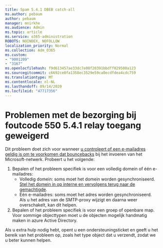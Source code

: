 ```yaml
---
title: Spam 5.4.1 DBEB catch-all
ms.author: pebaum
author: pebaum
manager: mnirkhe
ms.audience: Admin
ms.topic: article
ms.service: o365-administration
ROBOTS: NOINDEX, NOFOLLOW
localization_priority: Normal
ms.collection: Adm_O365
ms.custom:
- "9001209"
- "3167"
ms.openlocfilehash: f9d613457ae33dc7e00f20391bbdff029500a123
ms.sourcegitcommit: c6692ce0fa1358ec3529e59ca0ecdfdea4cdc759
ms.translationtype: MT
ms.contentlocale: nl-NL
ms.lasthandoff: 09/14/2020
ms.locfileid: "47717356"
---
```

# <a name="fix-delivery-issues-for-error-code-550-541-relay-access-denied"></a>Problemen met de bezorging bij foutcode 550 5.4.1 relay toegang geweigerd

Dit probleem doet zich voor wanneer [u controleert of een e-mailadres geldig is om te voorkomen dat bouncebacks](https://docs.microsoft.com/exchange/mail-flow-best-practices/use-directory-based-edge-blocking) bij het invoeren van het Microsoft-netwerk. Probeert u het volgende:

1. Bepalen of het probleem specifiek is voor een volledig domein of één e-mailadres:
    - Volledig domein: soms moet het domein worden gesynchroniseerd. [Stel het domein in op interne en vervolgens terug naar de gemachtigde](https://docs.microsoft.com/exchange/mail-flow-best-practices/manage-accepted-domains/manage-accepted-domains).
    - Eén e-mailadres: soms moet het adres worden gesynchroniseerd. Als u het adres van de SMTP-proxy wijzigt en daarna weer overschakelt, kan dit helpen.
2. Bepalen of het probleem specifiek is voor een groep of openbare map. Voor sommige objecttypen moet u de objecten mogelijk handmatig maken in azure Active Directory.

Als u extra hulp nodig hebt, opent u een ondersteuningsticket en geeft u het bereik van het probleem op, zoals het type object dat u verzendt, zodat we u beter kunnen helpen.